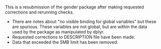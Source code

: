 This is a resubmission of the gender package after making requested corrections
and rerunning checks.

-   There are notes about "no visible binding for global variables" but
    these are spurious. These variables are not global, but are within the
    data used by the package as manipulated by dplyr.
-   Requested corrections to DESCRIPTION file have been made.
-   Data that exceeded the 5MB limit has been removed.


